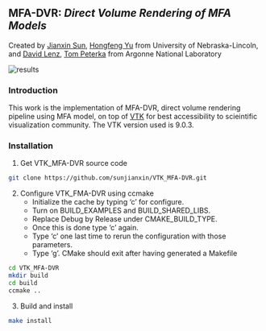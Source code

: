 ## MFA-DVR: *Direct Volume Rendering of MFA Models*
Created by <a href="https://github.com/sunjianxin" target="_blank">Jianxin Sun</a>, <a href="http://vis.unl.edu/~yu/" target="_blank">Hongfeng Yu</a> from University of Nebraska-Lincoln, and <a href="https://mathweb.ucsd.edu/~dlenz/" target="_blank">David Lenz</a>, <a href="https://www.mcs.anl.gov/~tpeterka/" target="_blank">Tom Peterka</a> from Argonne National Laboratory

![results](https://github.com/sunjianxin/VTK_MFA-DVR/blob/master/doc/teaser.png)

### Introduction
This work is the implementation of MFA-DVR, direct volume rendering pipeline using MFA model, on top of <a href="https://github.com/Kitware/VTK" target="_blank">VTK</a> for best accessibility to scieintific visualization community. The VTK version used is 9.0.3. 
   
### Installation
1. Get VTK_MFA-DVR source code
```bash
git clone https://github.com/sunjianxin/VTK_MFA-DVR.git
```
2. Configure VTK_FMA-DVR using ccmake
	* Initialize the cache by typing ‘c’ for configure.
	* Turn on BUILD_EXAMPLES and BUILD_SHARED_LIBS.
	* Replace Debug by Release under CMAKE_BUILD_TYPE.
	* Once this is done type ‘c’ again.
	* Type ‘c’ one last time to rerun the configuration with those parameters.
	* Type ‘g’. CMake should exit after having generated a Makefile
```bash
cd VTK_MFA-DVR
mkdir build
cd build
ccmake ..
```
3. Build and install
```bash
make install
```

